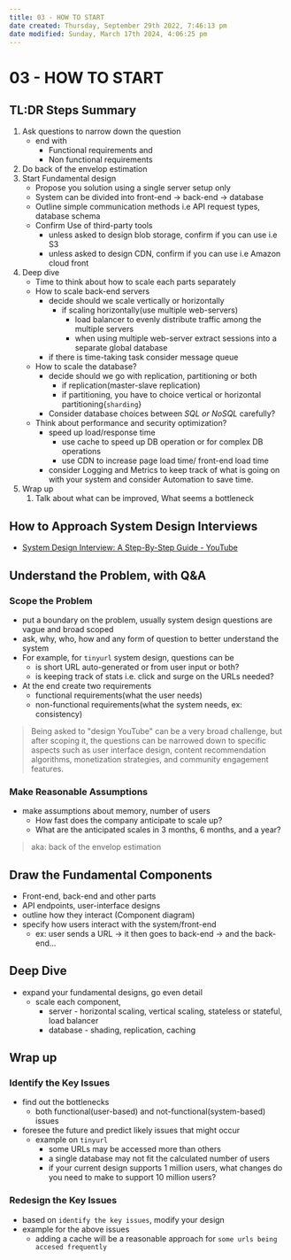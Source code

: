 ```yaml
---
title: 03 - HOW TO START
date created: Thursday, September 29th 2022, 7:46:13 pm
date modified: Sunday, March 17th 2024, 4:06:25 pm
---
```


# 03 - HOW TO START

## TL:DR Steps Summary

1. Ask questions to narrow down the question
	- end with
		- Functional requirements and
		- Non functional requirements
2. Do back of the envelop estimation
3. Start Fundamental design
	- Propose you solution using a single server setup only
	- System can be divided into front-end -> back-end -> database
	- Outline simple communication methods i.e API request types, database schema
	- Confirm Use of third-party tools
		- unless asked to design blob storage, confirm if you can use i.e S3
		- unless asked to design CDN, confirm if you can use i.e Amazon cloud front
4. Deep dive
	- Time to think about how to scale each parts separately
	- How to scale back-end servers
		- decide should we scale vertically or horizontally
			- if scaling horizontally(use multiple web-servers)
				- load balancer to evenly distribute traffic among the multiple servers
				- when using multiple web-server extract sessions into a separate global database
		- if there is time-taking task consider message queue
	- How to scale the database?
		- decide should we go with replication, partitioning or both
			- if replication(master-slave replication)
			- if partitioning, you have to choice vertical or horizontal partitioning{`sharding`}
		- Consider database choices between *SQL or NoSQL* carefully?
	- Think about performance and security optimization?
		- speed up load/response time
			- use cache to speed up DB operation or for complex DB operations
			- use CDN to increase page load time/ front-end load time
		- consider Logging and Metrics to keep track of what is going on with your system and consider Automation to save time.
5. Wrap up
	1. Talk about what can be improved, What seems a bottleneck  

## How to Approach System Design Interviews

- [System Design Interview: A Step-By-Step Guide - YouTube](https://www.youtube.com/embed/i7twT3x5yv8?feature=oembed)

## Understand the Problem, with Q&A

### Scope the Problem

- put a boundary on the problem, usually system design questions are vague and broad scoped
- ask, why, who, how and any form of question to better understand the system
- For example, for `tinyurl` system design, questions can be
	- is short URL auto-generated or from user input or both?
	- is keeping track of stats i.e. click and surge on the URLs needed?
- At the end create two requirements
	- functional requirements(what the user needs)
	- non-functional requirements(what the system needs, ex: consistency)

> Being asked to "design YouTube" can be a very broad challenge, but after scoping it, the questions can be narrowed down to specific aspects such as user interface design, content recommendation algorithms, monetization strategies, and community engagement features.

### Make Reasonable Assumptions

- make assumptions about memory, number of users
	- How fast does the company anticipate to scale up?
	- What are the anticipated scales in 3 months, 6 months, and a year?
> aka: back of the envelop estimation

## Draw the Fundamental Components

- Front-end, back-end and other parts
- API endpoints, user-interface designs
- outline how they interact (Component diagram)
- specify how users interact with the system/front-end
	- ex: user sends a URL -> it then goes to back-end -> and the back-end…

## Deep Dive

- expand your fundamental designs, go even detail
	- scale each component,
		- server - horizontal scaling, vertical scaling, stateless or stateful, load balancer
		- database - shading, replication, caching

## Wrap up

### Identify the Key Issues

- find out the bottlenecks
	- both functional(user-based) and not-functional(system-based) issues
- foresee the future and predict likely issues that might occur
	- example on `tinyurl`
		- some URLs may be accessed more than others
		- a single database may not fit the calculated number of users
		- if your current design supports 1 million users, what changes do you need to make to support 10 million users?

### Redesign the Key Issues

- based on `identify the key issues`, modify your design
- example for the above issues
	- adding a cache will be a reasonable approach for `some urls being accesed frequently`
